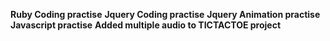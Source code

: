 **Ruby Coding practise**
**Jquery Coding practise**
**Jquery Animation practise**
**Javascript practise**
**Added multiple audio to TICTACTOE project**
